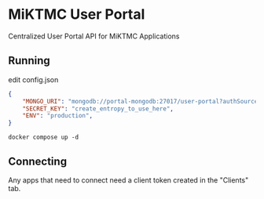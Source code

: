 # MiKTMC User Portal
Centralized User Portal API for MiKTMC Applications

## Running

edit config.json
```json
{
    "MONGO_URI": "mongodb://portal-mongodb:27017/user-portal?authSource=admin",
    "SECRET_KEY": "create_entropy_to_use_here",
    "ENV": "production",
}
```

`docker compose up -d`

## Connecting
Any apps that need to connect need a client token created in the "Clients" tab. 
